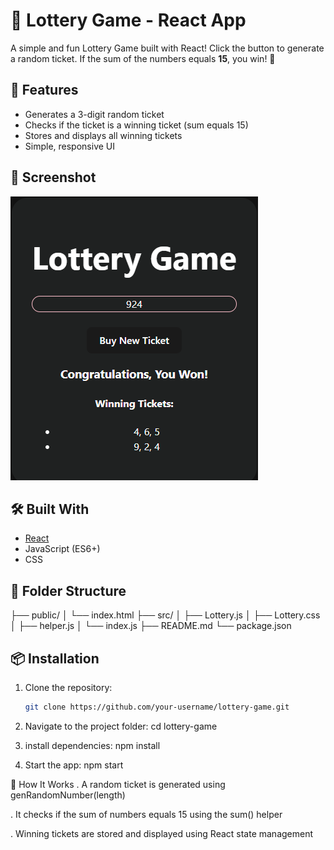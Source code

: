# 🎲 Lottery Game - React App

A simple and fun Lottery Game built with React! Click the button to generate a random ticket. If the sum of the numbers equals **15**, you win! 🎉

## 🚀 Features

- Generates a 3-digit random ticket
- Checks if the ticket is a winning ticket (sum equals 15)
- Stores and displays all winning tickets
- Simple, responsive UI

## 📸 Screenshot

![Screenshot](src/assets/assetsscreenshot.png) <!-- Add an actual screenshot image in the root folder with the name "screenshot.png" -->

## 🛠️ Built With

- [React](https://reactjs.org/)
- JavaScript (ES6+)
- CSS

## 📁 Folder Structure
├── public/ │ └── index.html ├── src/ │ ├── Lottery.js │ ├── Lottery.css │ ├── helper.js │ └── index.js ├── README.md └── package.json



## 📦 Installation

1. Clone the repository:
   ```bash
   git clone https://github.com/your-username/lottery-game.git

2. Navigate to the project folder:
   cd lottery-game

3. install dependencies:
   npm install

4. Start the app:
npm start

🧠 How It Works
. A random ticket is generated using genRandomNumber(length)

. It checks if the sum of numbers equals 15 using the sum() helper

. Winning tickets are stored and displayed using React state management









